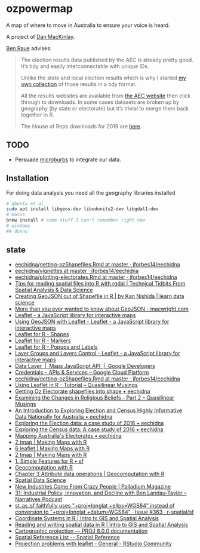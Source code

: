 # ozpowermap

A map of where to move in Australia to ensure your voice is heard.

A project of [Dan MacKinlay](https://danmackinlay.name).

[Ben Raue](https://www.tallyroom.com.au/) advises:

>The election results data published by the AEC is already pretty good.
>It’s tidy and easily interconnectable with unique IDs.
>
>Unlike the state and local election results which is why I started [my own collection](https://www.tallyroom.com.au/data) of those results in a tidy format.
>
>All the results websites are available from [the AEC website](https://results.aec.gov.au/) then click through to downloads.
>In some cases datasets are broken up by geography (by state or electorate) but it’s trivial to merge them back together in R.
>
>The House of Reps downloads for 2019 are [here](https://results.aec.gov.au/24310/Website/HouseDownloadsMenu-24310-Csv.htm).


## TODO

* Persuade [microburbs](https://www.microburbs.com.au/) to integrate our data.

## Installation

For doing data analysis you need all the geography libraries installed

```bash
# Ubuntu et al
sudo apt install libgeos-dev libudunits2-dev libgdal1-dev
# macos
brew install # some stuff I can't remember right now
# windows 
## dunno
```

## state

* [eechidna/getting-ozShapefiles.Rmd at master · jforbes14/eechidna](https://github.com/jforbes14/eechidna/blob/master/vignettes/getting-ozShapefiles.Rmd)
* [eechidna/vignettes at master · jforbes14/eechidna](https://github.com/jforbes14/eechidna/tree/master/vignettes)
* [eechidna/plotting-electorates.Rmd at master · jforbes14/eechidna](https://github.com/jforbes14/eechidna/blob/master/vignettes/plotting-electorates.Rmd)
* [Tips for reading spatial files into R with rgdal | Technical Tidbits From Spatial Analysis & Data Science](http://zevross.com/blog/2016/01/13/tips-for-reading-spatial-files-into-r-with-rgdal/)
* [Creating GeoJSON out of Shapefile in R | by Kan Nishida | learn data science](https://blog.exploratory.io/creating-geojson-out-of-shapefile-in-r-40bc0005857d)
* [More than you ever wanted to know about GeoJSON - macwright.com](https://macwright.com/2015/03/23/geojson-second-bite.html)
* [Leaflet - a JavaScript library for interactive maps](https://leafletjs.com/index.html)
* [Using GeoJSON with Leaflet - Leaflet - a JavaScript library for interactive maps](https://leafletjs.com/examples/geojson/)
* [Leaflet for R - Shapes](https://rstudio.github.io/leaflet/shapes.html)
* [Leaflet for R - Markers](https://rstudio.github.io/leaflet/markers.html)
* [Leaflet for R - Popups and Labels](https://rstudio.github.io/leaflet/popups.html)
* [Layer Groups and Layers Control - Leaflet - a JavaScript library for interactive maps](https://leafletjs.com/examples/layers-control/)
* [Data Layer  |  Maps JavaScript API  |  Google Developers](https://developers.google.com/maps/documentation/javascript/datalayer#style_geojson_data)
* [Credentials – APIs & Services – Google Cloud Platform](https://console.cloud.google.com/apis/credentials?project=livingthing-academic&pli=1)
* [eechidna/getting-ozShapefiles.Rmd at master · jforbes14/eechidna](https://github.com/jforbes14/eechidna/blob/master/vignettes/getting-ozShapefiles.Rmd)
* [Using Leaflet in R - Tutorial – Quasilinear Musings](https://www.timlrx.com/blog/using-leaflet-in-r-tutorial)
* [Getting Oz Electorate shapefiles into shape • eechidna](https://jforbes14.github.io/eechidna/articles/getting-ozShapefiles.html)
* [Examining the Changes in Religious Beliefs - Part 2 – Quasilinear Musings](https://www.timlrx.com/blog/examining-the-changes-in-religious-beliefs-part-2#fn-3)
* [An Introduction to Exploring Election and Census Highly Informative Data Nationally for Australia • eechidna](https://jforbes14.github.io/eechidna/articles/eechidna-intro.html)
* [Exploring the Election data: a case study of 2016 • eechidna](https://jforbes14.github.io/eechidna/articles/exploring-election-data.html)
* [Exploring the Census data: A case study of 2016 • eechidna](https://jforbes14.github.io/eechidna/articles/exploring-census-data.html)
* [Mapping Australia's Electorates • eechidna](https://jforbes14.github.io/eechidna/articles/plotting-electorates.html)
* [2 tmap | Making Maps with R](https://bookdown.org/nicohahn/making_maps_with_r5/docs/tmap.html#interactive-maps-with-tmap)
* [6 leaflet | Making Maps with R](https://bookdown.org/nicohahn/making_maps_with_r5/docs/leaflet.html)
* [2 tmap | Making Maps with R](https://bookdown.org/nicohahn/making_maps_with_r5/docs/tmap.html#interactive-maps-with-tmap)
* [1. Simple Features for R • sf](https://r-spatial.github.io/sf/articles/sf1.html#sf-objects-with-simple-features-1)
* [Geocomputation with R](https://geocompr.robinlovelace.net/)
* [Chapter 3 Attribute data operations | Geocomputation with R](https://geocompr.robinlovelace.net/attr.html)
* [Spatial Data Science](https://keen-swartz-3146c4.netlify.app/)
* [New Industries Come From Crazy People | Palladium Magazine](https://palladiummag.com/2021/02/02/new-industries-come-from-crazy-people/)
* [31: Industrial Policy, Innovation, and Decline with Ben Landau-Taylor – Narratives Podcast](https://narrativespodcast.com/2021/03/01/31-industrial-policy-innovation-and-decline-with-ben-landau-taylor/)
* [st_as_sf faithfully uses "+proj=longlat +ellps=WGS84" instead of conversion to "+proj=longlat +datum=WGS84" · Issue #363 · r-spatial/sf](https://github.com/r-spatial/sf/issues/363)
* [Coordinate Systems in R | Intro to GIS and Spatial Analysis](https://mgimond.github.io/Spatial/coordinate-systems-in-r.html)
* [Reading and writing spatial data in R | Intro to GIS and Spatial Analysis](https://mgimond.github.io/Spatial/app1-1.html)
* [Cartographic projection — PROJ 8.0.0 documentation](https://proj.org/usage/projections.html)
* [Spatial Reference List -- Spatial Reference](https://spatialreference.org/ref/)
* [Projection problems with leaflet - General - RStudio Community](https://community.rstudio.com/t/projection-problems-with-leaflet/27747/2)
